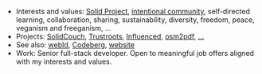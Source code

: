 - Interests and values: [Solid Project](https://solidproject.org), [intentional community](https://ic.org), self-directed learning, collaboration, sharing, sustainability, diversity, freedom, peace, veganism and freeganism, &hellip;
- Projects: [SolidCouch](https://github.com/solidcouch), [Trustroots](https://github.com/Trustroots/trustroots), [Influenced](https://codeberg.org/influenced/influenced), [osm2pdf](https://npmjs.com/osm2pdf), [&hellip;](https://mrkvon.org/projects)
- See also: [webId](https://id.mrkvon.org), [Codeberg](https://codeberg.org/mrkvon), [website](https://mrkvon.org)
- Work: Senior full-stack developer. Open to meaningful job offers aligned with my interests and values.
